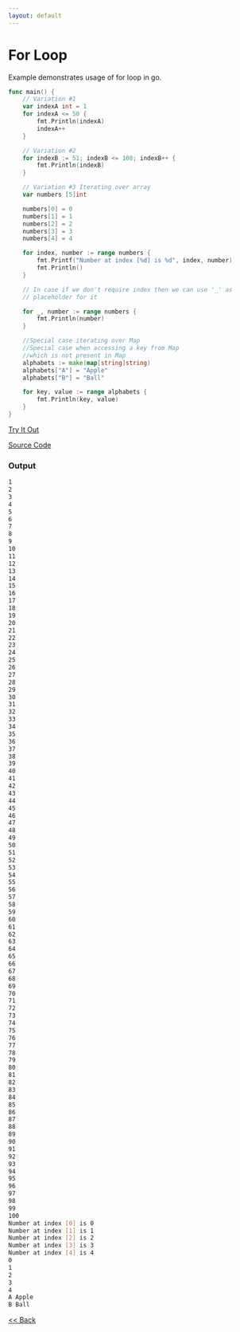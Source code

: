 ```yaml
---
layout: default
---
```


# For Loop

Example demonstrates usage of for loop in go.

```go
func main() {
	// Variation #1
	var indexA int = 1
	for indexA <= 50 {
		fmt.Println(indexA)
		indexA++
	}

	// Variation #2
	for indexB := 51; indexB <= 100; indexB++ {
		fmt.Println(indexB)
	}

	// Variation #3 Iterating over array
	var numbers [5]int

	numbers[0] = 0
	numbers[1] = 1
	numbers[2] = 2
	numbers[3] = 3
	numbers[4] = 4

	for index, number := range numbers {
		fmt.Printf("Number at index [%d] is %d", index, number)
		fmt.Println()
	}

	// In case if we don't require index then we can use '_' as
	// placeholder for it

	for _, number := range numbers {
		fmt.Println(number)
	}

	//Special case iterating over Map
	//Special case when accessing a key from Map
	//which is not present in Map
	alphabets := make(map[string]string)
	alphabets["A"] = "Apple"
	alphabets["B"] = "Ball"

	for key, value := range alphabets {
		fmt.Println(key, value)
	}
}
```
<a href='https://play.golang.org/p/GklbzQqmNsQ' target='_blank'>Try It Out</a>

[Source Code](https://github.com/sagar-jadhav/go-examples/blob/master/src/for-loop.go)

### Output

```bash
1
2
3
4
5
6
7
8
9
10
11
12
13
14
15
16
17
18
19
20
21
22
23
24
25
26
27
28
29
30
31
32
33
34
35
36
37
38
39
40
41
42
43
44
45
46
47
48
49
50
51
52
53
54
55
56
57
58
59
60
61
62
63
64
65
66
67
68
69
70
71
72
73
74
75
76
77
78
79
80
81
82
83
84
85
86
87
88
89
90
91
92
93
94
95
96
97
98
99
100
Number at index [0] is 0
Number at index [1] is 1
Number at index [2] is 2
Number at index [3] is 3
Number at index [4] is 4
0
1
2
3
4
A Apple
B Ball
```

[<< Back](./)
